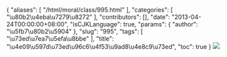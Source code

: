 {
    "aliases": [
        "/html/moral/class/995.html"
    ],
    "categories": [
        "\u80b2\u4eba\u7279\u8272"
    ],
    "contributors": [],
    "date": "2013-04-24T00:00:00+08:00",
    "isCJKLanguage": true,
    "params": {
        "author": "\u5fb7\u80b2\u5904"
    },
    "slug": "995",
    "tags": [
        "\u73ed\u7ea7\u5efa\u8bbe"
    ],
    "title": "\u4e09\u597d\u73ed\u96c6\u4f53\u9ad8\u4e8c9\u73ed",
    "toc": true
}
![](https://cdn.tfls.online/mirror/full/b43159b954384a9358360b73386048c440f139ff.jpg)
